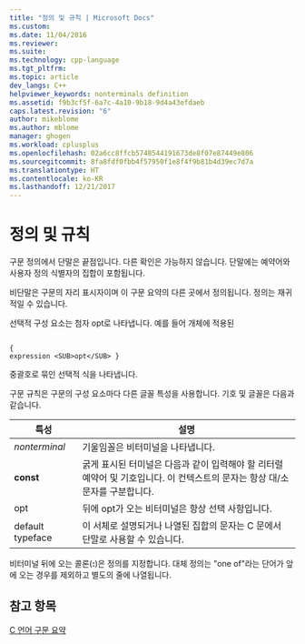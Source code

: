 ```yaml
---
title: "정의 및 규칙 | Microsoft Docs"
ms.custom: 
ms.date: 11/04/2016
ms.reviewer: 
ms.suite: 
ms.technology: cpp-language
ms.tgt_pltfrm: 
ms.topic: article
dev_langs: C++
helpviewer_keywords: nonterminals definition
ms.assetid: f9b3cf5f-6a7c-4a10-9b18-9d4a43efdaeb
caps.latest.revision: "6"
author: mikeblome
ms.author: mblome
manager: ghogen
ms.workload: cplusplus
ms.openlocfilehash: 02a6cc8ffcb5748544191673de8f07e87449e806
ms.sourcegitcommit: 8fa8fdf0fbb4f57950f1e8f4f9b81b4d39ec7d7a
ms.translationtype: HT
ms.contentlocale: ko-KR
ms.lasthandoff: 12/21/2017
---
```

# <a name="definitions-and-conventions"></a>정의 및 규칙
구문 정의에서 단말은 끝점입니다. 다른 확인은 가능하지 않습니다. 단말에는 예약어와 사용자 정의 식별자의 집합이 포함됩니다.  
  
 비단말은 구문의 자리 표시자이며 이 구문 요약의 다른 곳에서 정의됩니다. 정의는 재귀적일 수 있습니다.  
  
 선택적 구성 요소는 첨자 opt로 나타냅니다. 예를 들어 개체에 적용된  
  
```  
  
{  
expression <SUB>opt</SUB> }  
```  
  
 중괄호로 묶인 선택적 식을 나타냅니다.  
  
 구문 규칙은 구문의 구성 요소마다 다른 글꼴 특성을 사용합니다. 기호 및 글꼴은 다음과 같습니다.  
  
|특성|설명|  
|---------------|-----------------|  
|*nonterminal*|기울임꼴은 비터미널을 나타냅니다.|  
|**const**|굵게 표시된 터미널은 다음과 같이 입력해야 할 리터럴 예약어 및 기호입니다. 이 컨텍스트의 문자는 항상 대/소문자를 구분합니다.|  
|opt|뒤에 opt가 오는 비터미널은 항상 선택 사항입니다.|  
|default typeface|이 서체로 설명되거나 나열된 집합의 문자는 C 문에서 단말로 사용할 수 있습니다.|  
  
 비터미널 뒤에 오는 콜론(**:**)은 정의를 지정합니다. 대체 정의는 "one of"라는 단어가 앞에 오는 경우를 제외하고 별도의 줄에 나열됩니다.  
  
## <a name="see-also"></a>참고 항목  
 [C 언어 구문 요약](../c-language/c-language-syntax-summary.md)